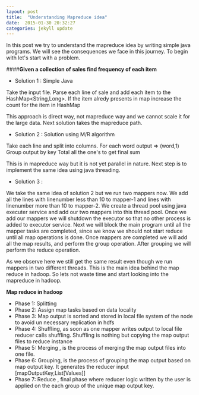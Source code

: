 ```yaml
---
layout: post
title:  "Understanding Mapreduce idea"
date:  2015-01-30 20:32:27
categories: jekyll update
---
```


In this post we try to understand the mapreduce idea by writing simple java programs. We will see the consequences we face in this journey. To begin with let's start with a problem.

####**Given a collection of sales find frequency of each item**

* Solution 1 : Simple Java

Take the input file.
Parse each line of sale and add each item to the HashMap<String,Long>. 
If the item alredy presents in map increase the count for the item in HashMap

This approach is direct way, not mapreduce way and we cannot scale it for the large data. Next solution takes the mapreduce path.

* Solution 2 : Solution using M/R algorithm

Take each line and split into columns.
For each word output => (word,1)
Group output by key
Total all the one's to get final sum

This is in mapreduce way but it is not yet parallel in nature. Next step is to implement the same idea using java threading.

* Solution 3 : 

We take the same idea of solution 2 but we run two mappers now. We add all the lines with linenumber less than 10 to mapper-1 and lines with linenumber more than 10 to mapper-2. 
We create a thread pool using java executer service and add our two mappers into this thread pool. Once we add our mappers we will shutdown the executor so that no other process is added to executor service. 
Next we will block the main program until all the mapper tasks are completed, since we know we should not start reduce until all map operations is done.
Once mappers are completed we will add all the map results, and perform the group operation.
After grouping we will perform the reduce operation.

As we observe here we still get the same result even though we run mappers in two different threads. This is the main idea behind the map reduce in hadoop.
So lets not waste time and start looking into the mapreduce in hadoop.

**Map reduce in hadoop**

* Phase 1: Splitting
* Phase 2: Assign map tasks based on data locality
* Phase 3: Map output is sorted and stored in local file system of the node to avoid un necessary replication in hdfs
* Phase 4: Shuffling, as soon as one mapper writes output to local file reducer calls shuffling. Shuffling is nothing but copying the map output files to reduce instance
* Phase 5: Merging , is the process of merging the map output files into one file.
* Phase 6: Grouping, is the process of grouping the map output based on map output key. It generates the reducer input [mapOutputKey,List[Values]]
* Phase 7: Reduce , final phase where reducer logic written by the user is applied on the each group of the unique map output key.


